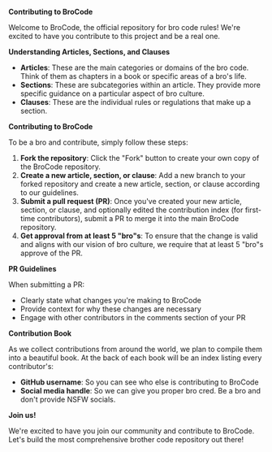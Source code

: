 **Contributing to BroCode**

Welcome to BroCode, the official repository for bro code rules! We're excited to have you contribute to this project and be a real one.

**Understanding Articles, Sections, and Clauses**

* **Articles**: These are the main categories or domains of the bro code. Think of them as chapters in a book or specific areas of a bro's life.
* **Sections**: These are subcategories within an article. They provide more specific guidance on a particular aspect of bro culture.
* **Clauses**: These are the individual rules or regulations that make up a section.

**Contributing to BroCode**

To be a bro and contribute, simply follow these steps:

1. **Fork the repository**: Click the "Fork" button to create your own copy of the BroCode repository.
2. **Create a new article, section, or clause**: Add a new branch to your forked repository and create a new article, section, or clause according to our guidelines.
3. **Submit a pull request (PR)**: Once you've created your new article, section, or clause, and optionally edited the contribution index (for first-time contributors), submit a PR to merge it into the main BroCode repository.
4. **Get approval from at least 5 "bro"s**: To ensure that the change is valid and aligns with our vision of bro culture, we require that at least 5 "bro"s approve of the PR.

**PR Guidelines**

When submitting a PR:

* Clearly state what changes you're making to BroCode
* Provide context for why these changes are necessary
* Engage with other contributors in the comments section of your PR

**Contribution Book**

As we collect contributions from around the world, we plan to compile them into a beautiful book. At the back of each book will be an index listing every contributor's:

* **GitHub username**: So you can see who else is contributing to BroCode
* **Social media handle**: So we can give you proper bro cred. Be a bro and don't provide NSFW socials.

**Join us!**

We're excited to have you join our community and contribute to BroCode. Let's build the most comprehensive brother code repository out there!
